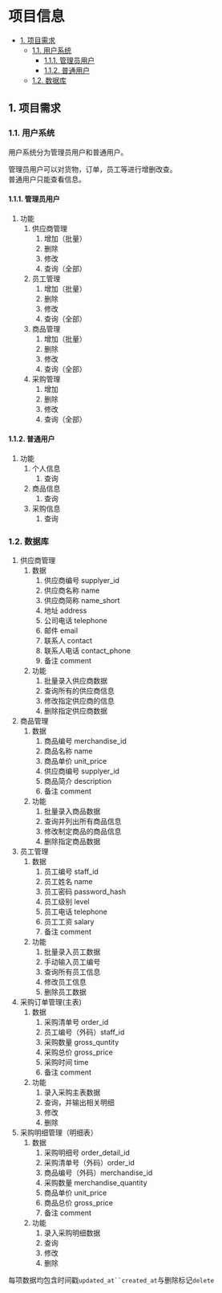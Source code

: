 # 项目信息

- [1. 项目需求](#1-项目需求)
  - [1.1. 用户系统](#11-用户系统)
    - [1.1.1. 管理员用户](#111-管理员用户)
    - [1.1.2. 普通用户](#112-普通用户)
  - [1.2. 数据库](#12-数据库)

## 1. 项目需求

### 1.1. 用户系统

用户系统分为管理员用户和普通用户。  

管理员用户可以对货物，订单，员工等进行增删改查。  
普通用户只能查看信息。  

#### 1.1.1. 管理员用户

1. 功能
   1. 供应商管理
      1. 增加（批量）
      2. 删除
      3. 修改
      4. 查询（全部）
   2. 员工管理
      1. 增加（批量）
      2. 删除
      3. 修改
      4. 查询（全部）
   3. 商品管理
      1. 增加（批量）
      2. 删除
      3. 修改
      4. 查询（全部）
   4. 采购管理
      1. 增加
      2. 删除
      3. 修改
      4. 查询（全部）

#### 1.1.2. 普通用户

1. 功能
   1. 个人信息
      1. 查询
   2. 商品信息
      1. 查询
   3. 采购信息
      1. 查询

### 1.2. 数据库

1. 供应商管理
   1. 数据
      1. 供应商编号 supplyer_id
      2. 供应商名称 name
      3. 供应商简称 name_short
      4. 地址 address
      5. 公司电话 telephone
      6. 邮件 email
      7. 联系人 contact
      8. 联系人电话 contact_phone
      9. 备注 comment
   2. 功能
      1. 批量录入供应商数据
      2. 查询所有的供应商信息
      3. 修改指定供应商的信息
      4. 删除指定供应商数据
2. 商品管理
   1. 数据
      1. 商品编号 merchandise_id
      2. 商品名称 name
      3. 商品单价 unit_price
      4. 供应商编号 supplyer_id
      5. 商品简介 description
      6. 备注 comment
   2. 功能
      1. 批量录入商品数据
      2. 查询并列出所有商品信息
      3. 修改制定商品的商品信息
      4. 删除指定商品数据
3. 员工管理
   1. 数据
      1. 员工编号 staff_id
      2. 员工姓名 name
      3. 员工密码 password_hash
      4. 员工级别 level
      5. 员工电话 telephone
      6. 员工工资 salary
      7. 备注 comment
   2. 功能
      1. 批量录入员工数据
      2. 手动输入员工编号
      3. 查询所有员工信息
      4. 修改员工信息
      5. 删除员工数据
4. 采购订单管理(主表)
   1. 数据
      1. 采购清单号 order_id
      2. 员工编号（外码）staff_id
      3. 采购数量 gross_quntity
      4. 采购总价 gross_price
      5. 采购时间 time
      6. 备注 comment
   2. 功能
      1. 录入采购主表数据
      2. 查询，并输出相关明细
      3. 修改
      4. 删除
5. 采购明细管理（明细表）
   1. 数据
      1. 采购明细号 order_detail_id
      2. 采购清单号（外码）order_id
      3. 商品编号（外码）merchandise_id
      4. 采购数量 merchandise_quantity
      5. 商品单价 unit_price
      6. 商品总价 gross_price
      7. 备注 comment
   2. 功能
      1. 录入采购明细数据
      2. 查询
      3. 修改
      4. 删除

每项数据均包含时间戳`updated_at``created_at`与删除标记`delete`
